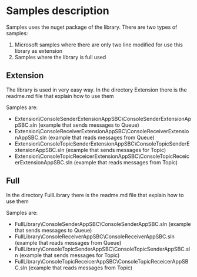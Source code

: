 # Samples description
Samples uses the nuget package of the library.
There are two types of samples:
1. Microsoft samples where there are only two line modified for use this library as extension
2. Samples where the library is full used

## Extension
The library is used in very easy way.
In the directory Extension there is the readme.md file that explain how to use them

Samples are:
- Extension\ConsoleSenderExtensionAppSBC\ConsoleSenderExtensionAppSBC.sln (example that sends messages to Queue)
- Extension\ConsoleReceiverExtensionAppSBC\ConsoleReceiverExtensionAppSBC.sln (example that reads messages from Queue)
- Extension\ConsoleTopicSenderExtensionAppSBC\ConsoleTopicSenderExtensionAppSBC.sln (example that sends messages for Topic)
- Extension\ConsoleTopicReceicerExtensionAppSBC\ConsoleTopicReceicerExtensionAppSBC.sln (example that reads messages from Topic)

## Full
In the directory FullLibrary there is the readme.md file that explain how to use them

Samples are:
- FullLibrary\ConsoleSenderAppSBC\ConsoleSenderAppSBC.sln (example that sends messages to Queue)
- FullLibrary\ConsoleReceiverAppSBC\ConsoleReceiverAppSBC.sln (example that reads messages from Queue)
- FullLibrary\ConsoleTopicSenderAppSBC\ConsoleTopicSenderAppSBC.sln (example that sends messages for Topic)
- FullLibrary\ConsoleTopicReceicerAppSBC\ConsoleTopicReceicerAppSBC.sln (example that reads messages from Topic)

